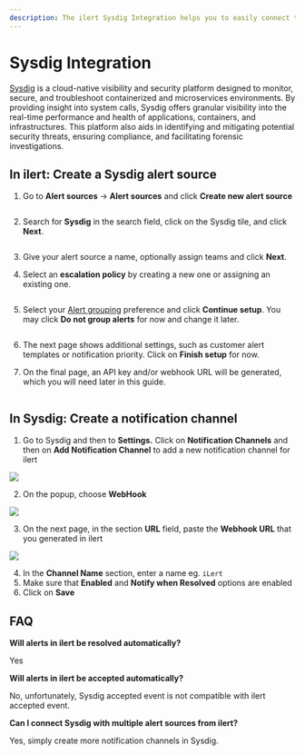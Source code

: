 ```yaml
---
description: The ilert Sysdig Integration helps you to easily connect to Sysdig.
---
```


# Sysdig Integration

[Sysdig](https://sysdig.com/) is a cloud-native visibility and security platform designed to monitor, secure, and troubleshoot containerized and microservices environments. By providing insight into system calls, Sysdig offers granular visibility into the real-time performance and health of applications, containers, and infrastructures. This platform also aids in identifying and mitigating potential security threats, ensuring compliance, and facilitating forensic investigations.

## In ilert: Create a Sysdig alert source <a href="#in-ilert" id="in-ilert"></a>

1.  Go to **Alert sources** -> **Alert sources** and click **Create new alert source**

    <figure><img src="../../.gitbook/assets/Screenshot 2023-08-28 at 10.21.10.png" alt=""><figcaption></figcaption></figure>
2.  Search for **Sysdig** in the search field, click on the Sysdig tile, and click **Next**.&#x20;

    <figure><img src="../../.gitbook/assets/Screenshot 2023-08-28 at 10.24.23.png" alt=""><figcaption></figcaption></figure>
3. Give your alert source a name, optionally assign teams and click **Next**.
4.  Select an **escalation policy** by creating a new one or assigning an existing one.

    <figure><img src="../../.gitbook/assets/Screenshot 2023-08-28 at 11.37.47.png" alt=""><figcaption></figcaption></figure>
5.  Select your [Alert grouping](../../alerting/alert-sources.md#alert-grouping) preference and click **Continue setup**. You may click **Do not group alerts** for now and change it later.&#x20;

    <figure><img src="../../.gitbook/assets/Screenshot 2023-08-28 at 11.38.24.png" alt=""><figcaption></figcaption></figure>
6. The next page shows additional settings, such as customer alert templates or notification priority. Click on **Finish setup** for now.
7.  On the final page, an API key and/or webhook URL will be generated, which you will need later in this guide.

    <figure><img src="../../.gitbook/assets/Screenshot 2023-08-28 at 11.47.34 (1).png" alt=""><figcaption></figcaption></figure>

## In Sysdig: Create a notification channel <a href="#in-topdesk" id="in-topdesk"></a>

1. Go to Sysdig and then to **Settings.** Click on **Notification Channels** and then on **Add Notification Channel** to add a new notification channel for ilert

![](../../.gitbook/assets/Notifications_-_Settings_-_Sysdig.png)

2. On the popup, choose **WebHook**

![](../../.gitbook/assets/Banners_and_Alerts_and_Notifications_-_Settings_-_Sysdig.png)

3. On the next page, in the section **URL** field, paste the **Webhook URL** that you generated in ilert

![](../../.gitbook/assets/New_Channel_-_Notifications_-_Settings_-_Sysdig.png)

4. In the **Channel Name** section, enter a name eg. `iLert`
5. Make sure that **Enabled** and **Notify when Resolved** options are enabled
6. Click on **Save**

## FAQ <a href="#faq" id="faq"></a>

**Will alerts in ilert be resolved automatically?**

Yes

**Will alerts in ilert be accepted automatically?**

No, unfortunately, Sysdig accepted event is not compatible with ilert accepted event.

**Can I connect Sysdig with multiple alert sources from ilert?**

Yes, simply create more notification channels in Sysdig.
